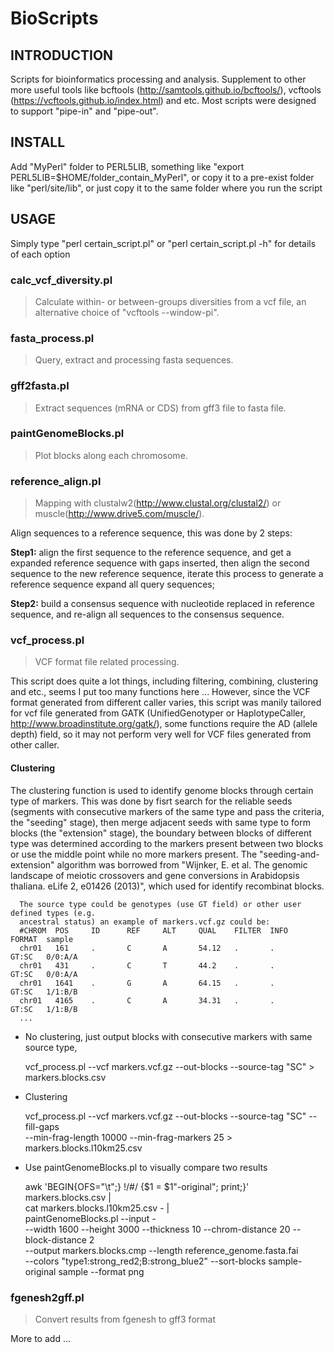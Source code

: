 # BioScripts

## INTRODUCTION
Scripts for bioinformatics processing and analysis. Supplement to other more useful tools like bcftools (http://samtools.github.io/bcftools/), vcftools (https://vcftools.github.io/index.html) and etc. Most scripts were designed to support "pipe-in" and "pipe-out".


## INSTALL
Add "MyPerl" folder to PERL5LIB, something like "export PERL5LIB=$HOME/folder_contain_MyPerl", or copy it to a pre-exist folder like "perl/site/lib", or just copy it to the same folder where you run the script


## USAGE
Simply type "perl certain_script.pl" or "perl certain_script.pl -h" for details of each option 


### calc_vcf_diversity.pl
> Calculate within- or between-groups diversities from a vcf file, an alternative choice of "vcftools --window-pi".


### fasta_process.pl
> Query, extract and processing fasta sequences.


### gff2fasta.pl
> Extract sequences (mRNA or CDS) from gff3 file to fasta file.


### paintGenomeBlocks.pl
> Plot blocks along each chromosome.


### reference_align.pl
> Mapping with clustalw2(http://www.clustal.org/clustal2/) or muscle(http://www.drive5.com/muscle/).

Align sequences to a reference sequence, this was done by 2 steps:

**Step1:** align the first sequence to the reference sequence, and get
a expanded reference sequence with gaps inserted, then align the
second sequence to the new reference sequence, iterate this process
to generate a reference sequence expand all query sequences;

**Step2:** build a consensus sequence with nucleotide replaced in reference
sequence, and re-align all sequences to the consensus sequence.



### vcf_process.pl
> VCF format file related processing.

This script does quite a lot things, including filtering, combining, clustering and etc., seems I put too many functions here ...
However, since the VCF format generated from different caller varies, this script was manily tailored for vcf file generated from GATK (UnifiedGenotyper or HaplotypeCaller, http://www.broadinstitute.org/gatk/), some functions require the AD (allele depth) field, so it may not perform very well for VCF files generated from other caller.


#### Clustering

The clustering function is used to identify genome blocks through certain type of markers. This was done by fisrt search for the reliable seeds (segments with consecutive markers of the same type and pass the criteria, the "seeding" stage), then merge adjacent seeds with same type to form blocks (the "extension" stage), the boundary between blocks of different type was determined according to the markers present between two blocks or use the middle point while no more markers present. 
The "seeding-and-extension" algorithm was borrowed from "Wijnker, E. et al. The genomic landscape of meiotic crossovers and gene conversions in Arabidopsis thaliana. eLife 2, e01426 (2013)", which used for identify recombinat blocks.
  
      The source type could be genotypes (use GT field) or other user defined types (e.g. 
      ancestral status) an example of markers.vcf.gz could be:
      #CHROM  POS     ID      REF     ALT     QUAL    FILTER  INFO    FORMAT  sample
      chr01   161     .       C       A       54.12   .       .       GT:SC   0/0:A/A
      chr01   431     .       C       T       44.2    .       .       GT:SC   0/0:A/A
      chr01   1641    .       G       A       64.15   .       .       GT:SC   1/1:B/B
      chr01   4165    .       C       A       34.31   .       .       GT:SC   1/1:B/B
      ...
  
* No clustering, just output blocks with consecutive markers with same source type, 
    
    vcf_process.pl --vcf markers.vcf.gz --out-blocks --source-tag "SC" > markers.blocks.csv

* Clustering
    
    vcf_process.pl --vcf markers.vcf.gz --out-blocks --source-tag "SC" --fill-gaps \
        --min-frag-length 10000 --min-frag-markers 25 > markers.blocks.l10km25.csv
    
* Use paintGenomeBlocks.pl to visually compare two results
    
    awk 'BEGIN{OFS="\t";} !/\#/ {$1 = $1"-original"; print;}' markers.blocks.csv | \
        cat markers.blocks.l10km25.csv - | \
        paintGenomeBlocks.pl --input - \
        --width 1600 --height 3000 --thickness 10 --chrom-distance 20 --block-distance 2 \
        --output markers.blocks.cmp --length reference_genome.fasta.fai \
        --colors "type1:strong_red2;B:strong_blue2" --sort-blocks sample-original sample --format png
    



### fgenesh2gff.pl
> Convert results from fgenesh to gff3 format


More to add ...
